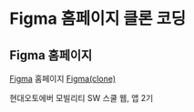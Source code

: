 # Figma 홈페이지 클론 코딩

## Figma 홈페이지
[Figma](https://www.figma.com/ko-kr/) 홈페이지
[Figma(clone)](https://gumraze-git.github.io/AutoEver-clone-coding-figma/)

현대오토에버 모빌리티 SW 스쿨 웹, 앱 2기